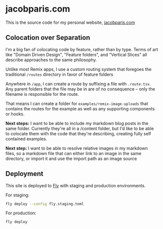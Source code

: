 # jacobparis.com

This is the source code for my personal website, [jacobparis.com](https://jacobparis.com)

## Colocation over Separation

I'm a big fan of colocating code by feature, rather than by type. Terms of art like "Domain Driven Design", "Feature folders", and "Vertical Slices" all describe approaches to the same philosophy.

Unlike most Remix apps, I use a custom routing system that foregoes the traditional `/routes` directory in favor of feature folders

Anywhere in `/app`, I can create a route by suffixing a file with `.route.tsx`. Any parent folders that the file may be in are of no consequence – only the filename is responsible for the route.

That means I can create a folder for `examples/remix-image-uploads` that contains the routes for the example as well as any supporting components or hooks.

**Next steps:** I want to be able to include my markdown blog posts in the same folder. Currently they're all in a /content folder, but I'd like to be able to colocate them with the code that they're describing, creating fully self contained examples.

**Next step:** I want to be able to resolve relative images in my markdown files, so a markdown file that can either link to an image in the same directory, or import it and use the import path as an image source

## Deployment

This site is deployed to [Fly](https://fly.io) with staging and production environments.

For staging:

```bash
fly deploy --config fly.staging.toml
```

For production:

```bash
fly deploy
```
